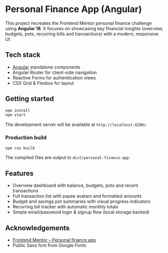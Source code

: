 # Personal Finance App (Angular)

This project recreates the Frontend Mentor personal finance challenge using **Angular 18**. It focuses on
showcasing key financial insights (overview, budgets, pots, recurring bills and transactions) with a modern,
responsive UI.

## Tech stack

- [Angular](https://angular.dev/) standalone components
- Angular Router for client-side navigation
- Reactive Forms for authentication views
- CSS Grid & Flexbox for layout

## Getting started

```bash
npm install
npm start
```

The development server will be available at `http://localhost:4200/`.

### Production build

```bash
npm run build
```

The compiled files are output to `dist/personal-finance-app`.

## Features

- Overview dashboard with balance, budgets, pots and recent transactions
- Full transaction list with payee avatars and formatted amounts
- Budget and savings pot summaries with visual progress indicators
- Recurring bill tracker with automatic monthly totals
- Simple email/password login & signup flow (local storage backed)

## Acknowledgements

- [Frontend Mentor – Personal finance app](https://www.frontendmentor.io/challenges/personal-finance-app-JfjtZgyMt1)
- Public Sans font from Google Fonts

